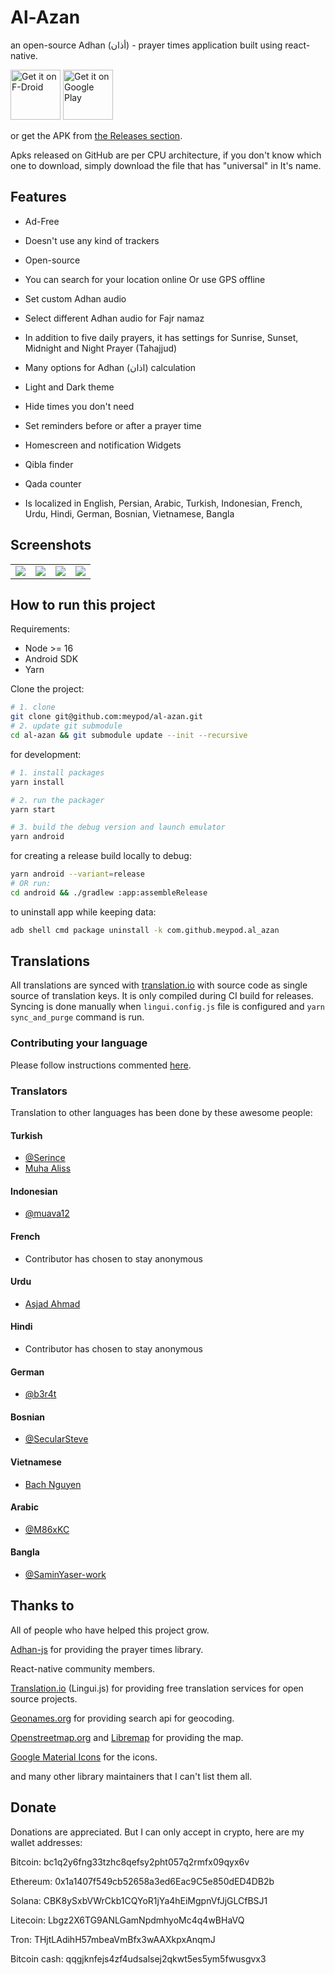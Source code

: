 # Al-Azan

an open-source Adhan (أذان) - prayer times application built using react-native.

[<img src="https://fdroid.gitlab.io/artwork/badge/get-it-on.png"
     alt="Get it on F-Droid"
     height="80">](https://f-droid.org/packages/com.github.meypod.al_azan/)
[<img src="https://play.google.com/intl/en_us/badges/static/images/badges/en_badge_web_generic.png"
     alt='Get it on Google Play'
     height="80">](https://play.google.com/store/apps/details?id=com.github.meypod.al_azan)

or get the APK from [the Releases section](https://github.com/meypod/al-azan/releases/latest).

Apks released on GitHub are per CPU architecture, if you don't know which one to download, simply download the file that has "universal" in It's name.

## Features

* Ad-Free

* Doesn't use any kind of trackers

* Open-source

* You can search for your location online Or use GPS offline

* Set custom Adhan audio

* Select different Adhan audio for Fajr namaz

* In addition to five daily prayers, it has settings for Sunrise, Sunset, Midnight and Night Prayer (Tahajjud)

* Many options for Adhan (اذان) calculation

* Light and Dark theme

* Hide times you don't need

* Set reminders before or after a prayer time

* Homescreen and notification Widgets

* Qibla finder

* Qada counter

* Is localized in English, Persian, Arabic, Turkish, Indonesian, French, Urdu, Hindi, German, Bosnian, Vietnamese, Bangla

## Screenshots

<table style="width:100%">
  <tr>
    <td><img src="https://raw.githubusercontent.com/meypod/al-azan/main/fastlane/metadata/android/en-US/images/phoneScreenshots/1-main-light.png"/></th>
    <td><img src="https://raw.githubusercontent.com/meypod/al-azan/main/fastlane/metadata/android/en-US/images/phoneScreenshots/2-main-dark.png"/></th>
    <td><img src="https://raw.githubusercontent.com/meypod/al-azan/main/fastlane/metadata/android/en-US/images/phoneScreenshots/9-homescreen-widget-light.png"/></th>
    <td><img src="https://raw.githubusercontent.com/meypod/al-azan/main/fastlane/metadata/android/en-US/images/phoneScreenshots/8-notification-widget-light.png"/></th>
  </tr>
</table>

## How to run this project

Requirements:

* Node >= 16
* Android SDK
* Yarn

Clone the project:

```bash
# 1. clone
git clone git@github.com:meypod/al-azan.git
# 2. update git submodule
cd al-azan && git submodule update --init --recursive
```

for development:

```bash
# 1. install packages
yarn install

# 2. run the packager
yarn start

# 3. build the debug version and launch emulator
yarn android
```

for creating a release build locally to debug:

```bash
yarn android --variant=release
# OR run:
cd android && ./gradlew :app:assembleRelease
```

to uninstall app while keeping data:

```bash
adb shell cmd package uninstall -k com.github.meypod.al_azan
```

## Translations

All translations are synced with [translation.io](https://translation.io/) with source code as single source of translation keys. It is only compiled during CI build for releases. Syncing is done manually when `lingui.config.js` file is configured and `yarn sync_and_purge` command is run.

### Contributing your language

Please follow instructions commented [here](https://github.com/meypod/al-azan/issues/9#issuecomment-1260365126).

### Translators

Translation to other languages has been done by these awesome people:

#### Turkish

* [@Serince](https://github.com/Serince)
* [Muha Aliss](https://github.com/muhaaliss)

#### Indonesian

* [@muava12](https://github.com/muava12)

#### French

* Contributor has chosen to stay anonymous

#### Urdu

* [Asjad Ahmad](https://twitter.com/Estcaliphate)

#### Hindi

* Contributor has chosen to stay anonymous

#### German

* [@b3r4t](https://github.com/b3r4t)

#### Bosnian

* [@SecularSteve](https://github.com/SecularSteve)

#### Vietnamese

* [Bach Nguyen](https://github.com/techyescountry)

#### Arabic

* [@M86xKC](https://github.com/M86xKC)

#### Bangla

* [@SaminYaser-work](https://github.com/SaminYaser-work)

## Thanks to

All of people who have helped this project grow.

[Adhan-js](https://github.com/batoulapps/adhan-js) for providing the prayer times library.

React-native community members.

[Translation.io](https://translation.io/) (Lingui.js) for providing free translation services for open source projects.

[Geonames.org](https://www.geonames.org/) for providing search api for geocoding.

[Openstreetmap.org](https://www.openstreetmap.org/copyright) and [Libremap](https://github.com/maplibre/maplibre-react-native) for providing the map.

[Google Material Icons](https://fonts.google.com/icons) for the icons.

and many other library maintainers that I can't list them all.

## Donate

Donations are appreciated. But I can only accept in crypto, here are my wallet addresses:

Bitcoin:
bc1q2y6fng33tzhc8qefsy2pht057q2rmfx09qyx6v

Ethereum:
0x1a1407f549cb52658a3ed6Eac9C5e850dED4DB2b

Solana:
CBK8ySxbVWrCkb1CQYoR1jYa4hEiMgpnVfJjGLCfBSJ1

Litecoin:
Lbgz2X6TG9ANLGamNpdmhyoMc4q4wBHaVQ

Tron:
THjtLAdihH57mbeaVmBfx3wAAXkpxAnqmJ

Bitcoin cash:
qqgjknfejs4zf4udsalsej2qkwt5es5ym5fwusgvx3
